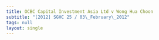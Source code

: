```yaml
---
title: OCBC Capital Investment Asia Ltd v Wong Hua Choon
subtitle: "[2012] SGHC 25 / 03\_February\_2012"
tags: null
layout: single
---
```


